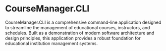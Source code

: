 # CourseManager.CLI
CourseManager.CLI is a comprehensive command-line application designed to streamline the management of educational courses, instructors, and schedules. Built as a demonstration of modern software architecture and design principles, this application provides a robust foundation for educational institution management systems.
